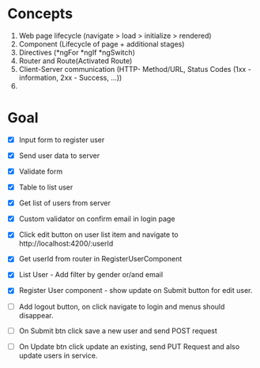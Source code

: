 # Concepts

1. Web page lifecycle (navigate > load > initialize > rendered)
2. Component (Lifecycle of page + additional stages)
3. Directives (*ngFor *ngIf *ngSwitch)
4. Router and Route(Activated Route)
5. Client-Server communication (HTTP- Method/URL, Status Codes (1xx -information, 2xx - Success, ...))
6.

# Goal

- [x] Input form to register user
- [x] Send user data to server
- [x] Validate form
- [x] Table to list user
- [x] Get list of users from server
- [x] Custom validator on confirm email in login page
- [x] Click edit button on user list item and navigate to http://localhost:4200/:userId
- [x] Get userId from router in RegisterUserComponent
- [x] List User - Add filter by gender or/and email
- [x] Register User component - show update on Submit button for edit user.
- [ ] Add logout button, on click navigate to login and menus should disappear.
- [ ] On Submit btn click save a new user and send POST request
- [ ] On Update btn click update an existing, send PUT Request and also update users in service.

